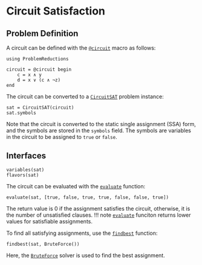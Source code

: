 # Circuit Satisfaction

## Problem Definition
A circuit can be defined with the [`@circuit`](@ref) macro as follows:
    
```@repl CircuitSAT
using ProblemReductions

circuit = @circuit begin
    c = x ∧ y
    d = x ∨ (c ∧ ¬z)
end
```

The circuit can be converted to a [`CircuitSAT`](@ref) problem instance:
```@repl CircuitSAT
sat = CircuitSAT(circuit)
sat.symbols
```
Note that the circuit is converted to the static single assignment (SSA) form, and the symbols are stored in the `symbols` field.
The symbols are variables in the circuit to be assigned to `true` or `false`.

## Interfaces
```@repl CircuitSAT
variables(sat)
flavors(sat)
```

The circuit can be evaluated with the [`evaluate`](@ref) function:
```@repl CircuitSAT
evaluate(sat, [true, false, true, true, false, false, true])
```
The return value is 0 if the assignment satisfies the circuit, otherwise, it is the number of unsatisfied clauses.
!!! note
    [`evaluate`](@ref) funciton returns lower values for satisfiable assignments.

To find all satisfying assignments, use the [`findbest`](@ref) function:
```@repl CircuitSAT
findbest(sat, BruteForce())
```
Here, the [`BruteForce`](@ref) solver is used to find the best assignment.